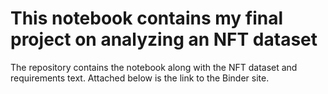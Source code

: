 # This notebook contains my final project on analyzing an NFT dataset

The repository contains the notebook along with the NFT dataset and requirements text. Attached below is the link to the Binder site. 


